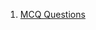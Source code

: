 <!-- 1. [Recursion](http://www.exforsys.com/tutorials/c-language/c-pointers.html)
2. [Recursion - Pointer](http://en.wikipedia.org/wiki/Pointer_%28computer_science%29) -->
1. [MCQ Questions](https://www.geeksforgeeks.org/algorithms-gq/top-mcqs-on-recursion-algorithm-with-answers/)
